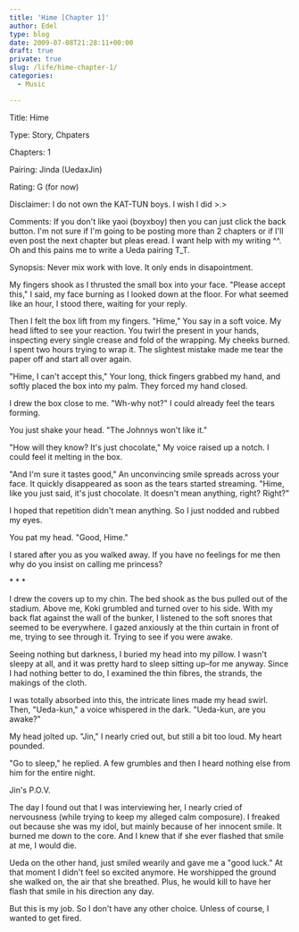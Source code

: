 ```yaml
---
title: 'Hime [Chapter 1]'
author: Edel
type: blog
date: 2009-07-08T21:28:11+00:00
draft: true
private: true
slug: /life/hime-chapter-1/
categories:
  - Music

---
```

Title: Hime
  
Type: Story, Chpaters
  
Chapters: 1
  
Pairing: Jinda (UedaxJin)
  
Rating: G (for now)
  
Disclaimer: I do not own the KAT-TUN boys. I wish I did >.>
  
Comments: If you don't like yaoi (boyxboy) then you can just click the back button. I'm not sure if I'm going to be posting more than 2 chapters or if I'll even post the next chapter but pleas eread. I want help with my writing ^^. Oh and this pains me to write a Ueda pairing T_T.
  
Synopsis: Never mix work with love. It only ends in disapointment.

My fingers shook as I thrusted the small box into your face. "Please accept this," I said, my face burning as I looked down at the floor. For what seemed like an hour, I stood there, waiting for your reply.

Then I felt the box lift from my fingers. "Hime," You say in a soft voice. My head lifted to see your reaction. You twirl the present in your hands, inspecting every single crease and fold of the wrapping. My cheeks burned. I spent two hours trying to wrap it. The slightest mistake made me tear the paper off and start all over again.

"Hime, I can't accept this," Your long, thick fingers grabbed my hand, and softly placed the box into my palm. They forced my hand closed.

I drew the box close to me. "Wh-why not?" I could already feel the tears forming.

You just shake your head. "The Johnnys won't like it."

"How will they know? It's just chocolate," My voice raised up a notch. I could feel it melting in the box.

"And I'm sure it tastes good," An unconvincing smile spreads across your face. It quickly disappeared as soon as the tears started streaming. "Hime, like you just said, it's just chocolate. It doesn't mean anything, right? Right?"

I hoped that repetition didn't mean anything. So I just nodded and rubbed my eyes.

You pat my head. "Good, Hime."

I stared after you as you walked away. If you have no feelings for me then why do you insist on calling me princess?

\* \* *

I drew the covers up to my chin. The bed shook as the bus pulled out of the stadium. Above me, Koki grumbled and turned over to his side. With my back flat against the wall of the bunker, I listened to the soft snores that seemed to be everywhere. I gazed anxiously at the thin curtain in front of me, trying to see through it. Trying to see if you were awake.

Seeing nothing but darkness, I buried my head into my pillow. I wasn't sleepy at all, and it was pretty hard to sleep sitting up&#8211;for me anyway. Since I had nothing better to do, I examined the thin fibres, the strands, the makings of the cloth.

I was totally absorbed into this, the intricate lines made my head swirl. Then, "Ueda-kun," a voice whispered in the dark. "Ueda-kun, are you awake?"

My head jolted up. "Jin," I nearly cried out, but still a bit too loud. My heart pounded.

"Go to sleep," he replied. A few grumbles and then I heard nothing else from him for the entire night.

Jin's P.O.V.

The day I found out that I was interviewing her, I nearly cried of nervousness (while trying to keep my alleged calm composure). I freaked out because she was my idol, but mainly because of her innocent smile. It burned me down to the core. And I knew that if she ever flashed that smile at me, I would die.

Ueda on the other hand, just smiled wearily and gave me a "good luck." At that moment I didn't feel so excited anymore. He worshipped the ground she walked on, the air that she breathed. Plus, he would kill to have her flash that smile in his direction any day.

But this is my job. So I don't have any other choice. Unless of course, I wanted to get fired.


